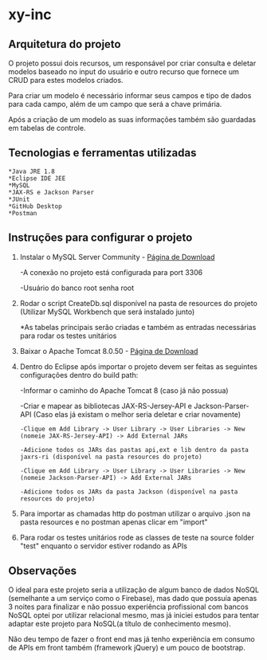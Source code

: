 # xy-inc

## Arquitetura do projeto

O projeto possui dois recursos, um responsável por criar consulta e deletar modelos baseado no input do usuário e outro 
recurso que fornece um CRUD para estes modelos criados.

Para criar um modelo é necessário informar seus campos e tipo de dados para cada campo, além de um campo que será a chave primária.

Após a criação de um modelo as suas informações também são guardadas em tabelas de controle.


## Tecnologias e ferramentas utilizadas
	
	*Java JRE 1.8
	*Eclipse IDE JEE
	*MySQL
	*JAX-RS e Jackson Parser
	*JUnit
	*GitHub Desktop
	*Postman

## Instruções para configurar o projeto

1.	Instalar o MySQL Server Community - [Página de Download](https://dev.mysql.com/downloads/file/?id=474802)

	-A conexão no projeto está configurada para port 3306

	-Usuário do banco root senha root
	
2. 	Rodar o script CreateDb.sql disponível na pasta de resources do projeto	(Utilizar MySQL Workbench que será instalado junto)
	
	*As tabelas principais serão criadas e também as entradas necessárias para rodar os testes unitários

3. 	Baixar o Apache Tomcat 8.0.50 - [Página de Download](https://tomcat.apache.org/download-80.cgi)

4. 	Dentro do Eclipse após importar o projeto devem ser feitas as seguintes configurações dentro do build path:
	
	-Informar o caminho do Apache Tomcat 8 (caso já não possua)

	-Criar e mapear as bibliotecas JAX-RS-Jersey-API e Jackson-Parser-API (Caso elas já existam o melhor seria deletar e criar novamente)

		-Clique em Add Library -> User Library -> User Libraries -> New (nomeie JAX-RS-Jersey-API) -> Add External JARs

		-Adicione todos os JARs das pastas api,ext e lib dentro da pasta jaxrs-ri (disponível na pasta resources do projeto)

		-Clique em Add Library -> User Library -> User Libraries -> New (nomeie Jackson-Parser-API) -> Add External JARs
		
		-Adicione todos os JARs da pasta Jackson (disponível na pasta resources do projeto)

		
5.	Para importar as chamadas http do postman utilizar o arquivo .json na pasta resources e no postman apenas clicar em "import"

		
6.	Para rodar os testes unitários rode as classes de teste na source folder "test" enquanto o servidor estiver rodando as APIs

## Observações

O ideal para este projeto seria a utilização de algum banco de dados NoSQL (semelhante a um serviço como o Firebase), mas dado que 
possuía apenas 3 noites para finalizar e não possuo experiência profissional com bancos NoSQL optei por utilizar relacional mesmo, mas já 
iniciei estudos para tentar adaptar este projeto para NoSQL(a título de conhecimento mesmo).

Não deu tempo de fazer o front end mas já tenho experiência em consumo de APIs em front também (framework jQuery) e um pouco de bootstrap.

